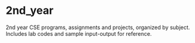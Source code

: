 # 2nd_year
2nd year CSE programs, assignments and projects, organized by subject. Includes lab codes and sample input-output for reference.
